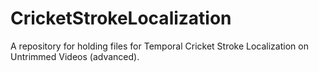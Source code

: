 # CricketStrokeLocalization
A repository for holding files for Temporal Cricket Stroke Localization on Untrimmed Videos (advanced). 
